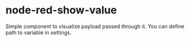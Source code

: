 # node-red-show-value

Simple component to visualize payload passed through it. You can define path to variable in settings.